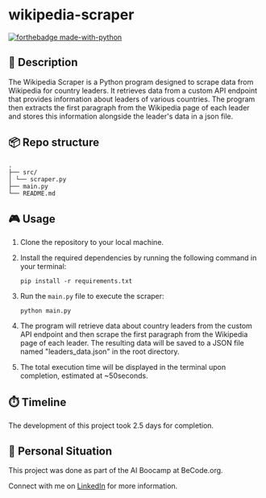 # wikipedia-scraper

[![forthebadge made-with-python](https://ForTheBadge.com/images/badges/made-with-python.svg)](https://www.python.org/)

## 📒 Description

The Wikipedia Scraper is a Python program designed to scrape data from Wikipedia for country leaders. It retrieves data from a custom API endpoint that provides information about leaders of various countries. The program then extracts the first paragraph from the Wikipedia page of each leader and stores this information alongside the leader's data in a json file.

## 📦 Repo structure

```
.
├── src/
│ └── scraper.py
├── main.py
└── README.md
```

## 🎮 Usage

1. Clone the repository to your local machine.

2. Install the required dependencies by running the following command in your terminal:

    ```
    pip install -r requirements.txt
    ```

3. Run the `main.py` file to execute the scraper:

    ```
    python main.py
    ```

4. The program will retrieve data about country leaders from the custom API endpoint and then scrape the first paragraph from the Wikipedia page of each leader. The resulting data will be saved to a JSON file named "leaders_data.json" in the root directory.

5. The total execution time will be displayed in the terminal upon completion, estimated at ~50seconds.

## ⏱️ Timeline

The development of this project took 2.5 days for completion.

## 📌 Personal Situation

This project was done as part of the AI Boocamp at BeCode.org. 

Connect with me on [LinkedIn](https://www.linkedin.com/in/bear-revels/) for more information.